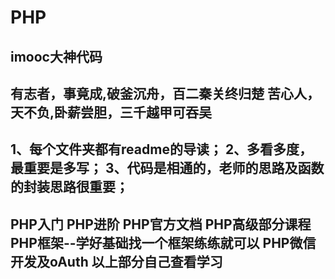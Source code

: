 # PHP
imooc大神代码
-------------
有志者，事竟成,破釜沉舟，百二秦关终归楚
苦心人，天不负,卧薪尝胆，三千越甲可吞吴
-------------
1、每个文件夹都有readme的导读；
2、多看多度，最重要是多写；
3、代码是相通的，老师的思路及函数的封装思路很重要；
-------------
PHP入门
PHP进阶
PHP官方文档
PHP高级部分课程
PHP框架--学好基础找一个框架练练就可以
PHP微信开发及oAuth
以上部分自己查看学习
--------------
